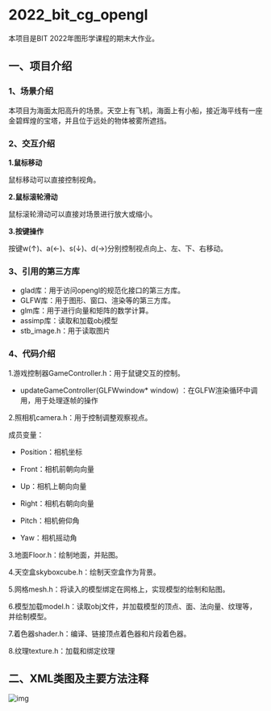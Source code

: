 # 2022_bit_cg_opengl

本项目是BIT 2022年图形学课程的期末大作业。

## 一、项目介绍

### 1、场景介绍

本项目为海面太阳高升的场景。天空上有飞机，海面上有小船，接近海平线有一座金碧辉煌的宝塔，并且位于远处的物体被雾所遮挡。

### 2、交互介绍

**1.鼠标移动**

鼠标移动可以直接控制视角。

**2.鼠标滚轮滑动**

鼠标滚轮滑动可以直接对场景进行放大或缩小。

**3.按键操作**

按键w(↑)、a(←)、s(↓)、d(→)分别控制视点向上、左、下、右移动。

### 3、引用的第三方库

- glad库：用于访问opengl的规范化接口的第三方库。
- GLFW库：用于图形、窗口、渲染等的第三方库。
- glm库：用于进行向量和矩阵的数学计算。
- assimp库：读取和加载obj模型
- stb_image.h：用于读取图片

### 4、代码介绍

1.游戏控制器GameController.h：用于鼠键交互的控制。

- updateGameController(GLFWwindow* window) ：在GLFW渲染循环中调用，用于处理逐帧的操作

2.照相机camera.h：用于控制调整观察视点。

成员变量：

- Position：相机坐标

- Front：相机前朝向向量
- Up：相机上朝向向量
- Right：相机右朝向向量
- Pitch：相机俯仰角
- Yaw：相机摇动角

3.地面Floor.h：绘制地面，并贴图。

4.天空盒skyboxcube.h：绘制天空盒作为背景。

5.网格mesh.h：将读入的模型绑定在网格上，实现模型的绘制和贴图。

6.模型加载model.h：读取obj文件，并加载模型的顶点、面、法向量、纹理等，并绘制模型。

7.着色器shader.h：编译、链接顶点着色器和片段着色器。

8.纹理texture.h：加载和绑定纹理

## 二、XML类图及主要方法注释

![img](https://uploader.shimo.im/f/u4tIY9e7FBrQY9AY.png!thumbnail?accessToken=eyJhbGciOiJIUzI1NiIsImtpZCI6ImRlZmF1bHQiLCJ0eXAiOiJKV1QifQ.eyJhdWQiOiJhY2Nlc3NfcmVzb3VyY2UiLCJleHAiOjE2NTY4NDU3MTIsImZpbGVHVUlEIjoiS3JrRVZFNWw1eUNMUFZBSiIsImlhdCI6MTY1Njg0NTQxMiwidXNlcklkIjo1Mzc3Njc4MX0.kUyu9AIL8JdcSbobTZesimycEg6DyGFA-QS3pT1v_eg)